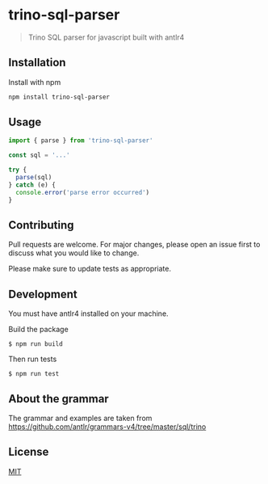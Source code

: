 # trino-sql-parser

> Trino SQL parser for javascript built with antlr4

## Installation

Install with npm

```bash
npm install trino-sql-parser
```

## Usage

```javascript
import { parse } from 'trino-sql-parser'

const sql = '...'

try {
  parse(sql)
} catch (e) {
  console.error('parse error occurred')
}
```

## Contributing

Pull requests are welcome. For major changes, please open an issue first to
discuss what you would like to change.

Please make sure to update tests as appropriate.

## Development

You must have antlr4 installed on your machine.

Build the package

```
$ npm run build
```

Then run tests

```
$ npm run test
```


## About the grammar

The grammar and examples are taken from https://github.com/antlr/grammars-v4/tree/master/sql/trino

## License
[MIT](https://choosealicense.com/licenses/mit/)
